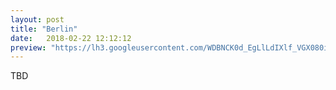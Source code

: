 ```yaml
---
layout: post
title: "Berlin"
date:   2018-02-22 12:12:12
preview: "https://lh3.googleusercontent.com/WDBNCK0d_EgLlLdIXlf_VGX080i2at2F9XuqgpFneBIAPtgMrkDjPyv2NTyo6Nav2pWvQ-xKsNMECMiciU8pSXTUz129k5S6CbETbpISuV-ZXPLMSuIs_7DLjpV_xN0ph65Q_SWLNxOzLM4cfLPgdpsEwchAaO5FKAFnCA8K4CJq3is89RY1d4LvFbXAyCJsPCKKskHyj8vNS794_HR42XXios1MduI8NAwJp2FFFjOrjq3VeSuH2jJNGuOxMGbbWBUuahymOHUUYxl6KlYVbKV9XcF51bX1u6Y1P_7-ZU5DjHMrNEGRFdq6TMKZH-h0cQE7zufolLVbnM9BfTWJ79rSKLMPyTWeSisk2koDYW2P_h8OX6KJqJNmtXiwgHfY8Qd_3O6yQP_bxGWZ0p-qUv2-IjUk0RTThqCzE2mFyAyfkiYHWMeA8htcpCpNXfhWGQejYcPhpArcQ4GJg5s5JnH7zcaaRrC18cklIgVMzZBU27UIcqw9nT8Yd3u_sirbVMzjsJMLyIPF9p8bE5-yqgBSIaaoiX4wVzgRaMVeTnoINU-3dAGzmfId-qgT86bs06zglWicyskFsqCBEuZOC0nsgo8xLLq6llodEOm-WOS8HhVLHB6B6pUaD2TZXPnlLzlOhvrYugNBkBEA8ftgTS6KYx6-FFUvcxNek3QvnHndhZJclzXmD8N6Cuh-H4AuRAIcmjyvEJU9QAj0S3c=w525-h350-no"
---
```


TBD
